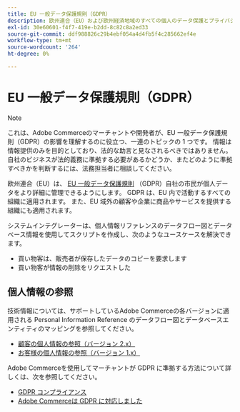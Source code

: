 ```yaml
---
title: EU 一般データ保護規則（GDPR）
description: 欧州連合（EU）および欧州経済地域のすべての個人のデータ保護とプライバシーを規制する法律である一般データ保護規則（GDPR）について説明します。
exl-id: 30e60601-f4f7-419e-b2dd-8c82c8a2ed33
source-git-commit: ddf988826c29b4ebf054a4d4fb5f4c285662ef4e
workflow-type: tm+mt
source-wordcount: '264'
ht-degree: 0%

---
```


# EU 一般データ保護規則（GDPR）

>[!NOTE]
>
>これは、Adobe Commerceのマーチャントや開発者が、EU 一般データ保護規則（GDPR）の影響を理解するのに役立つ、一連のトピックの 1 つです。 情報は情報提供のみを目的としており、法的な助言と見なされるべきではありません。 自社のビジネスが法的義務に準拠する必要があるかどうか、またどのように準拠すべきかを判断するには、法務担当者に相談してください。

欧州連合（EU）は、 [EU 一般データ保護規則](https://ec.europa.eu/info/law/law-topic/data-protection_en) （GDPR）自社の市民が個人データをより詳細に管理できるようにします。 GDPR は、EU 内で活動するすべての組織に適用されます。 また、EU 域外の顧客や企業に商品やサービスを提供する組織にも適用されます。

システムインテグレーターは、個人情報リファレンスのデータフロー図とデータベース情報を使用してスクリプトを作成し、次のようなユースケースを解決できます。

- 買い物客は、販売者が保存したデータのコピーを要求します
- 買い物客が情報の削除をリクエストした

## 個人情報の参照

技術情報については、サポートしているAdobe Commerceの各バージョンに適用される Personal Information Reference のデータフロー図とデータベースエンティティのマッピングを参照してください。

- [顧客の個人情報の参照（バージョン 2.x）](data-m2.md)
- [お客様の個人情報の参照（バージョン 1.x）](data-m1.md)

Adobe Commerceを使用してマーチャントが GDPR に準拠する方法について詳しくは、次を参照してください。

- [GDPR コンプライアンス](https://experienceleague.adobe.com/docs/commerce-admin/start/compliance/privacy/compliance-gdpr.html)
- [Adobe Commerceは GDPR に対応しました](https://business.adobe.com/privacy/general-data-protection-regulation.html)
